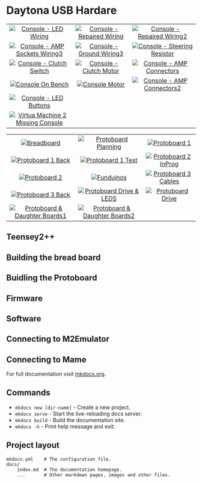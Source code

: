 # Daytona USB Hardare


|     |     |     |
|:---:|:---:|:---:|
| [![][Sconsole1]][Lconsole1] | [![][Sconsole2]][Lconsole2] | [![][Sconsole3]][Lconsole3] |
| [![][Sconsole4]][Lconsole4] | [![][Sconsole5]][Lconsole5] | [![][Sconsole6]][Lconsole6] |
| [![][Sconsole7]][Lconsole7] | [![][Sconsole8]][Lconsole8] | [![][Sconsole9]][Lconsole9] |
| [![][Sconsole10]][Lconsole10] | [![][Sconsole11]][Lconsole11] | [![][Sconsole12]][Lconsole12] 
| [![][Sconsole13]][Lconsole13]  |    |   |
| [![][Svrmachine4]][Lvrmachine4]  |    |   |


|     |     |     |
|:---:|:---:|:---:|
| [![][Sbreadboard]][Lbreadboard] | [![][SpboardPlan]][LpboardPlan] | [![][Spboard1]][Lpboard1] |
| [![][Spboard1Back]][Lpboard1Back] | [![][Spboard1Test]][Lpboard1Test] | [![][Spboard2InProg]][Lpboard2InProg] |
| [![][Spboard2]][Lpboard2] | [![][Sfunduinos]][Lfunduinos] | [![][Spboard3Cables]][Lpboard3Cables] |
| [![][Spboard3Back]][Lpboard3Back] | [![][SpboardLeds]][LpboardLeds] | [![][SpboardDrive]][LpboardDrive] |
| [![][Spboards1]][Lpboards1] | [![][Spboards2]][Lpboards2] |    |

## Teensey2++

## Building the bread board

## Buidling the Protoboard

## Firmware

## Software 

## Connecting to M2Emulator

## Connecting to Mame


For full documentation visit [mkdocs.org](https://www.mkdocs.org).

## Commands

* `mkdocs new [dir-name]` - Create a new project.
* `mkdocs serve` - Start the live-reloading docs server.
* `mkdocs build` - Build the documentation site.
* `mkdocs -h` - Print help message and exit.

## Project layout

    mkdocs.yml    # The configuration file.
    docs/
        index.md  # The documentation homepage.
        ...       # Other markdown pages, images and other files.



[Lconsole1]: images/IMG_20190505_174633_Large.jpg "Console - LED Wiring"
[Lconsole2]: images/IMG_20190505_175945_Large.jpg "Console - Repaired Wiring"
[Lconsole3]: images/IMG_20190505_180106_Large.jpg "Console - Repaired Wiring2"
[Lconsole4]: images/IMG_20190505_180111_Large.jpg "Console - AMP Sockets Wiring3"
[Lconsole5]: images/IMG_20190505_180324_Large.jpg "Console - Ground Wiring3"
[Lconsole6]: images/IMG_20190505_181337_Large.jpg "Console - Steering Resistor"
[Lconsole7]: images/IMG_20190505_181829_Large.jpg "Console - Clutch Switch"
[Lconsole8]: images/IMG_20190505_182001_Large.jpg "Console - Clutch Motor"
[Lconsole9]: images/IMG_20190505_182237_Large.jpg "Console - AMP Connectors"
[Lconsole10]: images/IMG_20190505_182434_Large.jpg "Console On Bench"
[Lvrmachine4]: images/IMG_20190505_182622_Large.jpg "Virtua Machine 2 Missing Console"
[Lconsole11]: images/IMG_20190506_122123_Large.jpg "Console Motor"
[Lconsole12]: images/IMG_20200510_180155_Large.jpg "Console - AMP Connectors2"
[Lconsole13]: images/IMG_20200510_180255_Large.jpg "Console - LED Buttons"


[Sconsole1]: images/IMG_20190505_174633_Small.jpg "Console - LED Wiring"
[Sconsole2]: images/IMG_20190505_175945_Small.jpg "Console - Repaired Wiring"
[Sconsole3]: images/IMG_20190505_180106_Small.jpg "Console - Repaired Wiring2"
[Sconsole4]: images/IMG_20190505_180111_Small.jpg "Console - AMP Sockets Wiring3"
[Sconsole5]: images/IMG_20190505_180324_Small.jpg "Console - Ground Wiring3"
[Sconsole6]: images/IMG_20190505_181337_Small.jpg "Console - Steering Resistor"
[Sconsole7]: images/IMG_20190505_181829_Small.jpg "Console - Clutch Switch"
[Sconsole8]: images/IMG_20190505_182001_Small.jpg "Console - Clutch Motor"
[Sconsole9]: images/IMG_20190505_182237_Small.jpg "Console - AMP Connectors"
[Sconsole10]: images/IMG_20190505_182434_Small.jpg "Console On Bench"
[Svrmachine4]: images/IMG_20190505_182622_Small.jpg "Virtua Machine 2 Missing Console"
[Sconsole11]: images/IMG_20190506_122123_Small.jpg "Console Motor"
[Sconsole12]: images/IMG_20200510_180155_Small.jpg "Console - AMP Connectors2"
[Sconsole13]: images/IMG_20200510_180255_Small.jpg "Console - LED Buttons"

[Lbreadboard]: imagesTeensy/IMG_20200511_124009_Large.jpg "Breadboard"
[LpboardPlan]: imagesTeensy/IMG_20200511_133832_Large.jpg "Protoboard Planning"
[Lpboard1]: imagesTeensy/IMG_20200511_150539_Large.jpg "Protoboard 1"
[Lpboard1Back]: imagesTeensy/IMG_20200511_150546_Large.jpg "Protoboard 1 Back"
[Lpboard1Test]: imagesTeensy/IMG_20200511_152638_Large.jpg "Protoboard 1 Test"
[Lpboard2InProg]: imagesTeensy/IMG_20200511_172407_Large.jpg "Protoboard 2 InProg"
[Lpboard2]: imagesTeensy/IMG_20200511_214628_Large.jpg "Protoboard 2"
[Lfunduinos]: imagesTeensy/IMG_20200511_214852_Large.jpg "Funduinos"
[Lpboard3Cables]: imagesTeensy/IMG_20200512_180618_Large.jpg "Protoboard 3 Cables"
[Lpboard3Back]: imagesTeensy/IMG_20200512_180626_Large.jpg "Protoboard 3 Back"
[LpboardLeds]: imagesTeensy/IMG_20200517_154715_Large.jpg "Protoboard Drive & LEDS"
[LpboardDrive]: imagesTeensy/IMG_20200517_154850_Large.jpg "Protoboard Drive"
[Lpboards1]: imagesTeensy/IMG_20200520_010721_Large.jpg "Protoboard & Daughter Boards1"
[Lpboards2]: imagesTeensy/IMG_20200521_104953_Large.jpg "Protoboard & Daughter Boards2"

[Sbreadboard]: imagesTeensy/IMG_20200511_124009_Small.jpg "Breadboard"
[SpboardPlan]: imagesTeensy/IMG_20200511_133832_Small.jpg "Protoboard Planning"
[Spboard1]: imagesTeensy/IMG_20200511_150539_Small.jpg "Protoboard 1"
[Spboard1Back]: imagesTeensy/IMG_20200511_150546_Small.jpg "Protoboard 1 Back"
[Spboard1Test]: imagesTeensy/IMG_20200511_152638_Small.jpg "Protoboard 1 Test"
[Spboard2InProg]: imagesTeensy/IMG_20200511_172407_Small.jpg "Protoboard 2 InProg"
[Spboard2]: imagesTeensy/IMG_20200511_214628_Small.jpg "Protoboard 2"
[Sfunduinos]: imagesTeensy/IMG_20200511_214852_Small.jpg "Funduinos"
[Spboard3Cables]: imagesTeensy/IMG_20200512_180618_Small.jpg "Protoboard 3 Cables"
[Spboard3Back]: imagesTeensy/IMG_20200512_180626_Small.jpg "Protoboard 3 Back"
[SpboardLeds]: imagesTeensy/IMG_20200517_154715_Small.jpg "Protoboard Drive & LEDS"
[SpboardDrive]: imagesTeensy/IMG_20200517_154850_Small.jpg "Protoboard Drive"
[Spboards1]: imagesTeensy/IMG_20200520_010721_Small.jpg "Protoboard & Daughter Boards1"
[Spboards2]: imagesTeensy/IMG_20200521_104953_Small.jpg "Protoboard & Daughter Boards2"


